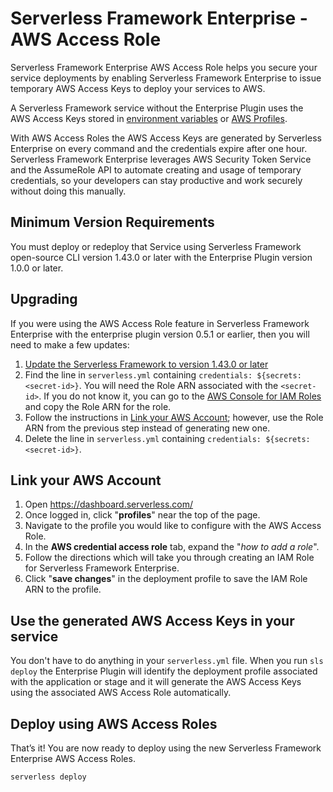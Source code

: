 # Serverless Framework Enterprise - AWS Access Role

Serverless Framework Enterprise AWS Access Role helps you secure your service deployments by enabling Serverless Framework Enterprise to issue temporary AWS Access Keys to deploy your services to AWS.

A Serverless Framework service without the Enterprise Plugin uses the AWS Access Keys stored in [environment variables](https://serverless.com/framework/docs/providers/aws/guide/credentials/) or [AWS Profiles](https://serverless.com/framework/docs/providers/aws/guide/credentials/). 

With AWS Access Roles the AWS Access Keys are generated by Serverless Enterprise on every command and the credentials expire after one hour.  Serverless Framework Enterprise leverages AWS Security Token Service and the AssumeRole API to automate creating and usage of temporary credentials, so your developers can stay productive and work securely without doing this manually.

## Minimum Version Requirements

You must deploy or redeploy that Service using Serverless Framework open-source CLI version 1.43.0 or later with the Enterprise Plugin version 1.0.0 or later.

## Upgrading


If you were using the AWS Access Role feature in Serverless Framework Enterprise with the enterprise plugin version 0.5.1 or earlier, then you will need to make a few updates:

1. [Update the Serverless Framework to version 1.43.0 or later](./update.md)
2. Find the line in `serverless.yml` containing `credentials: ${secrets:<secret-id>}`. You will need the Role ARN associated with the `<secret-id>`. If you do not know it, you can go to the [AWS Console for IAM Roles](https://console.aws.amazon.com/iam/home#/roles) and copy the Role ARN for the role.
3. Follow the instructions in [Link your AWS Account](#link-your-aws-account); however, use the Role ARN from the previous step instead of generating  new one.
4. Delete the line in `serverless.yml` containing `credentials: ${secrets:<secret-id>}`.

## Link your AWS Account

1. Open https://dashboard.serverless.com/
2. Once logged in, click "**profiles**" near the top of the page.
3. Navigate to the profile you would like to configure with the AWS Access Role.
4. In the **AWS credential access role** tab, expand the "_how to add a role_".
5. Follow the directions which will take you through creating an IAM Role for Serverless Framework Enterprise.
6. Click "**save changes**" in the deployment profile to save the IAM Role ARN to the profile.

## Use the generated AWS Access Keys in your service

You don't have to do anything in your `serverless.yml` file. When you run `sls deploy` the Enterprise Plugin will identify the deployment profile associated with the application or stage and it will generate the AWS Access Keys using the associated AWS Access Role automatically.

## Deploy using AWS Access Roles

That’s it! You are now ready to deploy using the new Serverless Framework Enterprise AWS Access Roles.

```
serverless deploy
```
